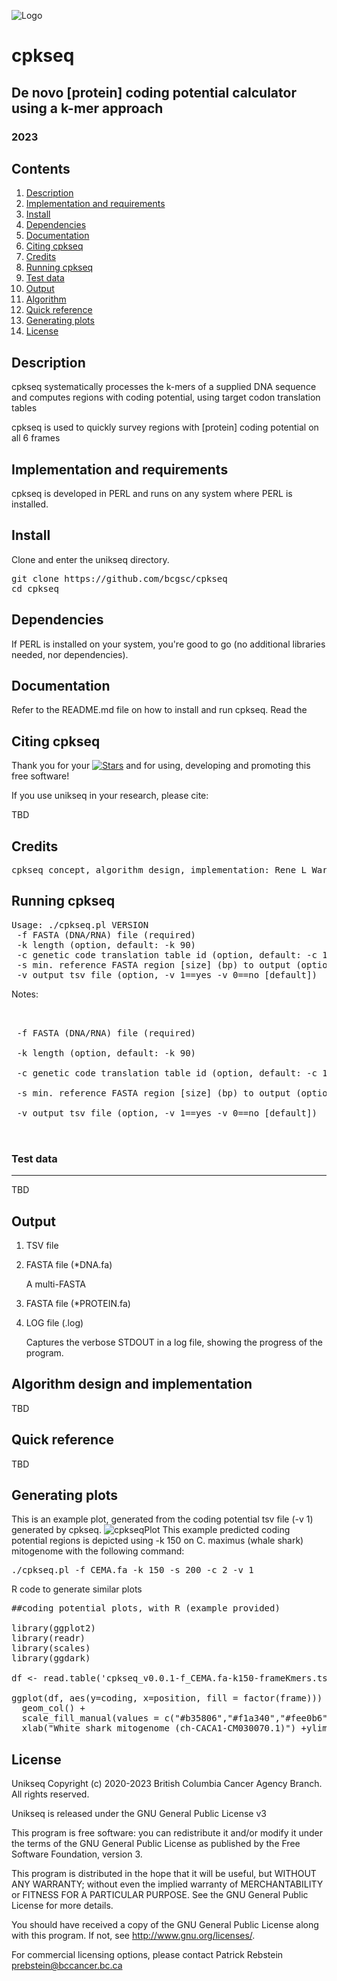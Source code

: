 ![Logo](https://github.com/bcgsc/cpkseq/blob/main/cpkseq-logo.png)

# cpkseq
## De novo [protein] coding potential calculator using a k-mer approach
### 2023


## Contents

1. [Description](#description)
2. [Implementation and requirements](#implementation)
3. [Install](#install)
4. [Dependencies](#dep)
5. [Documentation](#docs)
6. [Citing cpkseq](#cite)
7. [Credits](#credits)
8. [Running cpkseq](#run)
9. [Test data](#data)
10. [Output](#output)
11. [Algorithm](#algorithm)
12. [Quick reference](#quickref)
13. [Generating plots](#bplot)
14. [License](#license)


## Description <a name=description></a>

cpkseq systematically processes the k-mers of a supplied DNA sequence and computes regions with coding potential, using target codon translation tables

cpkseq is used to quickly survey regions with [protein] coding potential on all 6 frames


## Implementation and requirements <a name=implementation></a>

cpkseq is developed in PERL and runs on any system where PERL is installed.


## Install <a name=install></a>

Clone and enter the unikseq directory.
<pre>
git clone https://github.com/bcgsc/cpkseq
cd cpkseq
</pre>



## Dependencies <a name=dep></a>

If PERL is installed on your system, you're good to go (no additional libraries needed, nor dependencies).


## Documentation <a name=docs></a>

Refer to the README.md file on how to install and run cpkseq. Read the 


## Citing cpkseq <a name=cite></a>

Thank you for your [![Stars](https://img.shields.io/github/stars/bcgsc/cpkseq.svg)](https://github.com/bcgsc/cpkseq/stargazers) and for using, developing and promoting this free software!

If you use unikseq in your research, please cite: 

TBD

## Credits <a name=credits></a>
<pre>
cpkseq concept, algorithm design, implementation: Rene L Warren
</pre>


## Running cpkseq <a name=run></a>

<pre>
Usage: ./cpkseq.pl VERSION
 -f FASTA (DNA/RNA) file (required)
 -k length (option, default: -k 90)
 -c genetic code translation table id (option, default: -c 1 [standard])
 -s min. reference FASTA region [size] (bp) to output (option, default: -s 270 bp)
 -v output tsv file (option, -v 1==yes -v 0==no [default])
</pre>

Notes:
<pre>


 -f FASTA (DNA/RNA) file (required)

 -k length (option, default: -k 90)

 -c genetic code translation table id (option, default: -c 1 [standard])

 -s min. reference FASTA region [size] (bp) to output (option, default: -s 270 bp)

 -v output tsv file (option, -v 1==yes -v 0==no [default])


</pre>

### Test data <a name=data></a>
---------

TBD

## Output  <a name=output></a>

1) TSV file 


2) FASTA file (*DNA.fa)

   A multi-FASTA 

3) FASTA file (*PROTEIN.fa)


4) LOG file (.log)

   Captures the verbose STDOUT in a log file, showing the progress of the program.    


## Algorithm design and implementation <a name=algorithm></a>

TBD
 
## Quick reference <a name=quickref></a>

TBD

## Generating plots <a name=bplot></a>

This is an example plot, generated from the coding potential tsv file (-v 1) generated by cpkseq.
![cpkseqPlot](https://github.com/bcgsc/cpkseq/blob/main/CEMAcpPlot.png)
This example predicted coding potential regions is depicted using -k 150 on C. maximus (whale shark) mitogenome with the following command:
<pre>
./cpkseq.pl -f CEMA.fa -k 150 -s 200 -c 2 -v 1
</pre>

R code to generate similar plots
<pre>
##coding potential plots, with R (example provided)

library(ggplot2)
library(readr)
library(scales)
library(ggdark)

df <- read.table('cpkseq_v0.0.1-f_CEMA.fa-k150-frameKmers.tsv', sep="\t", header = TRUE)

ggplot(df, aes(y=coding, x=position, fill = factor(frame))) +
  geom_col() +
  scale_fill_manual(values = c("#b35806","#f1a340","#fee0b6","#d8daeb","#998ec3","#542788")) +
  xlab("White shark mitogenome (ch-CACA1-CM030070.1)") +ylim(-1,1)+ ylab("Coding potential") + dark_theme_gray(base_size = 14)
</pre>

## License <a name=license></a>

Unikseq Copyright (c) 2020-2023 British Columbia Cancer Agency Branch.  All rights reserved.

Unikseq is released under the GNU General Public License v3

This program is free software: you can redistribute it and/or modify
it under the terms of the GNU General Public License as published by
the Free Software Foundation, version 3.

This program is distributed in the hope that it will be useful,
but WITHOUT ANY WARRANTY; without even the implied warranty of
MERCHANTABILITY or FITNESS FOR A PARTICULAR PURPOSE. See the
GNU General Public License for more details.

You should have received a copy of the GNU General Public License
along with this program. If not, see <http://www.gnu.org/licenses/>.

For commercial licensing options, please contact
Patrick Rebstein <prebstein@bccancer.bc.ca>

